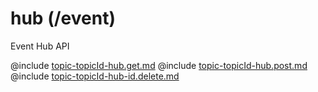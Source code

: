 <!--
    ATTENTION: This file was generated via gradle!
               Do NOT manually edit this file! Any such changes will be overwritten!
-->

# hub (/event)

Event Hub API

@include [topic-topicId-hub.get.md](topic-topicId-hub.get.md)
@include [topic-topicId-hub.post.md](topic-topicId-hub.post.md)
@include [topic-topicId-hub-id.delete.md](topic-topicId-hub-id.delete.md)
